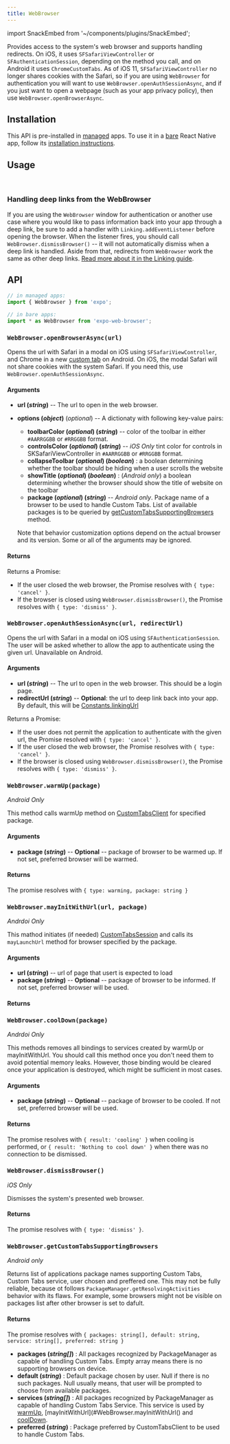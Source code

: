 ```yaml
---
title: WebBrowser
---
```


import SnackEmbed from '~/components/plugins/SnackEmbed';

Provides access to the system's web browser and supports handling redirects. On iOS, it uses `SFSafariViewController` or `SFAuthenticationSession`, depending on the method you call, and on Android it uses `ChromeCustomTabs`. As of iOS 11, `SFSafariViewController` no longer shares cookies with the Safari, so if you are using `WebBrowser` for authentication you will want to use `WebBrowser.openAuthSessionAsync`, and if you just want to open a webpage (such as your app privacy policy), then use `WebBrowser.openBrowserAsync`.

## Installation

This API is pre-installed in [managed](../../introduction/managed-vs-bare/#managed-workflow) apps. To use it in a [bare](../../introduction/managed-vs-bare/#bare-workflow) React Native app, follow its [installation instructions](https://github.com/expo/expo/tree/master/packages/expo-web-browser).

## Usage

<SnackEmbed snackId="r116LYJne" />
<br />

### Handling deep links from the WebBrowser

If you are using the `WebBrowser` window for authentication or another use case where you would like to pass information back into your app through a deep link, be sure to add a handler with `Linking.addEventListener` before opening the browser. When the listener fires, you should call `WebBrowser.dismissBrowser()` -- it will not automatically dismiss when a deep link is handled. Aside from that, redirects from `WebBrowser` work the same as other deep links. [Read more about it in the Linking guide](../../workflow/linking/#handling-links-into-your-app).

## API

```js
// in managed apps:
import { WebBrowser } from 'expo';

// in bare apps:
import * as WebBrowser from 'expo-web-browser';
```

### `WebBrowser.openBrowserAsync(url)`

Opens the url with Safari in a modal on iOS using `SFSafariViewController`, and Chrome in a new [custom tab](https://developer.chrome.com/multidevice/android/customtabs) on Android. On iOS, the modal Safari will not share cookies with the system Safari. If you need this, use `WebBrowser.openAuthSessionAsync`.

#### Arguments

- **url (_string_)** -- The url to open in the web browser.
- **options (_object_)** (_optional_) --
  A dictionaty with following key-value pairs:

  - **toolbarColor (_optional_) (_string_)** -- color of the toolbar in either `#AARRGGBB` or `#RRGGBB` format.
  - **controlsColor (_optional_) (_string_)** -- _iOS Only_ tint color for controls in SKSafariViewController in `#AARRGGBB` or `#RRGGBB` format.
  - **collapseToolbar (_optional_) (_boolean_)** : a boolean determining whether the toolbar should be hiding when a user scrolls the website
  - **showTitle (_optional_) (_boolean_)** : (_Android only_) a boolean determining whether the browser should show the title of website on the toolbar
  - **package (_optional_) (_string_)** -- _Android only_. Package name of a browser to be used to handle Custom Tabs. List of available packages is to be queried by [getCustomTabsSupportingBrowsers](#WebBrowser.getCustomTabsSupportingBrowsers) method.

  Note that behavior customization options depend on the actual browser and its version. Some or all of the arguments may be ignored.

#### Returns

Returns a Promise:

- If the user closed the web browser, the Promise resolves with `{ type: 'cancel' }`.
- If the browser is closed using `WebBrowser.dismissBrowser()`, the Promise resolves with `{ type: 'dismiss' }`.

### `WebBrowser.openAuthSessionAsync(url, redirectUrl)`

Opens the url with Safari in a modal on iOS using `SFAuthenticationSession`. The user will be asked whether to allow the app to authenticate using the given url. Unavailable on Android.

#### Arguments

- **url (_string_)** -- The url to open in the web browser. This should be a login page.
- **redirectUrl (_string_)** -- **Optional**: the url to deep link back into your app. By default, this will be [Constants.linkingUrl](../constants/#expoconstantslinkinguri)

Returns a Promise:

- If the user does not permit the application to authenticate with the given url, the Promise resolved with `{ type: 'cancel' }`.
- If the user closed the web browser, the Promise resolves with `{ type: 'cancel' }`.
- If the browser is closed using `WebBrowser.dismissBrowser()`, the Promise resolves with `{ type: 'dismiss' }`.

### `WebBrowser.warmUp(package)`

_Android Only_

This method calls warmUp method on [CustomTabsClient](<https://developer.android.com/reference/android/support/customtabs/CustomTabsClient.html#warmup(long)>) for specified package.

#### Arguments

- **package (_string_)** -- **Optional** -- package of browser to be warmed up. If not set, preferred browser will be warmed.

#### Returns

The promise resolves with `{ type: warming, package: string }`

### `WebBrowser.mayInitWithUrl(url, package)`

_Andrdoi Only_

This mathod initiates (if needed) [CustomTabsSession](https://developer.android.com/reference/android/support/customtabs/CustomTabsSession.html#maylaunchurl) and calls its `mayLaunchUrl` method for browser specified by the package.

#### Arguments

- **url (_string_)** -- url of page that usert is expected to load
- **package (_string_)** -- **Optional** -- package of browser to be informed. If not set, preferred browser will be used.

#### Returns

### `WebBrowser.coolDown(package)`

_Andrdoi Only_

This methods removes all bindings to services created by warmUp or mayInitWithUrl. You should call this method once you don't need them to avoid potential memory leaks. However, those binding would be cleared once your application is destroyed, which might be sufficient in most cases.

#### Arguments

- **package (_string_)** -- **Optional** -- package of browser to be cooled. If not set, preferred browser will be used.

#### Returns

The promise resolves with `{ result: 'cooling' }` when cooling is performed, or `{ result: 'Nothing to cool down' }` when there was no connection to be dismissed.

### `WebBrowser.dismissBrowser()`

_iOS Only_

Dismisses the system's presented web browser.

#### Returns

The promise resolves with `{ type: 'dismiss' }`.

### `WebBrowser.getCustomTabsSupportingBrowsers`

_Android only_

Returns list of applications package names supporting Custom Tabs, Custom Tabs service, user chosen and preffered one. This may not be fully reliable, because ot follows `PackageManager.getResolvingActivities` behavior with its flaws. For example, some browsers might not be visible on packages list after other browser is set to dafult.

#### Returns

The promise resolves with `{ packages: string[], default: string, service: string[], preferred: string }`

- **packages (_string[]_)** : All packages recognized by PackageManager as capable of handling Custom Tabs. Empty array means there is no supporting browsers on device.
- **default (_string_)** : Default package chosen by user. Null if there is no such packages. Null usually means, that user will be prompted to choose from available packages.
- **services (_string[]_)** : All packages recognized by PackageManager as capable of handling Custom Tabs Service. This service is used by [warmUp](#WebBrowser.warmUp), [mayInitWithUrl](#WebBrowser.mayInitWithUrl() and [coolDown](#WebBrowser.coolDown).
- **preferred (_string_)** : Package preferred by CustomTabsClient to be used to handle Custom Tabs.

#
